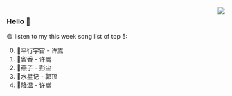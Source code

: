 <img align="right"  src="https://github-readme-stats.vercel.app/api/top-langs/?username=kvnZero" />

### Hello 👋

😄 listen to my this week song list of top 5:

0. 🌈平行宇宙 - 许嵩
1. 🌈留香 - 许嵩
2. 🌈燕子 - 彭尘
3. 🌈水星记 - 郭顶
4. 🌈降温 - 许嵩

